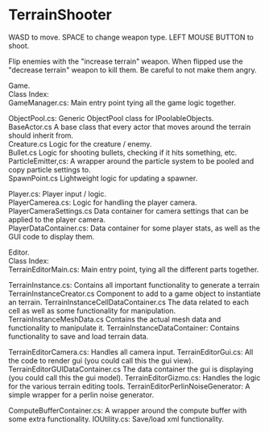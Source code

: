 # TerrainShooter
 
WASD to move.
SPACE to change weapon type.
LEFT MOUSE BUTTON to shoot.

Flip enemies with the "increase terrain" weapon.
When flipped use the "decrease terrain" weapon to kill them.
Be careful to not make them angry.

Game.    
Class Index:  
GameManager.cs: Main entry point tying all the game logic together. 
  
ObjectPool.cs:                  Generic ObjectPool class for IPoolableObjects.  
BaseActor.cs                    A base class that every actor that moves around the terrain should inherit from.  
Creature.cs                     Logic for the creature / enemy.  
Bullet.cs                       Logic for shooting bullets, checking if it hits something, etc.  
ParticleEmitter,cs:             A wrapper around the particle system to be pooled and copy particle settings to.  
SpawnPoint.cs                   Lightweight logic for updating a spawner.  
   
Player.cs:                      Player input / logic.  
PlayerCamerea.cs:               Logic for handling the player camera.  
PlayerCameraSettings.cs         Data container for camera settings that can be applied to the player camera.  
PlayerDataContainer.cs:         Data container for some player stats, as well as the GUI code to display them.  

Editor.  
Class Index:  
TerrainEditorMain.cs: Main entry point, tying all the different parts together. 
   
TerrainInstance.cs:                 Contains all important functionality to generate a terrain  
TerrainInstanceCreator.cs           Component to add to a game object to instantiate an terrain. 
TerrainInstanceCellDataContainer.cs The data related to each cell as well as some functionality for manipulation. 
TerrainInstanceMeshData.cs          Contains the actual mesh data and functionality to manipulate it. 
TerrainInstanceDataContainer:       Contains functionality to save and load terrain data. 
   
TerrainEditorCamera.cs:             Handles all camera input. 
TerrainEditorGui.cs:                All the code to render gui (you could call this the gui view). 
TerrainEditorGUIDataContainer.cs    The data container the gui is displaying (you could call this the gui model). 
TerrainEditorGizmo.cs:              Handles the logic for the various terrain editing tools. 
TerrainEditorPerlinNoiseGenerator:  A simple wrapper for a perlin noise generator. 
 
ComputeBufferContainer.cs: A wrapper around the compute buffer with some extra functionality. 
IOUtility.cs: Save/load xml functionality. 
